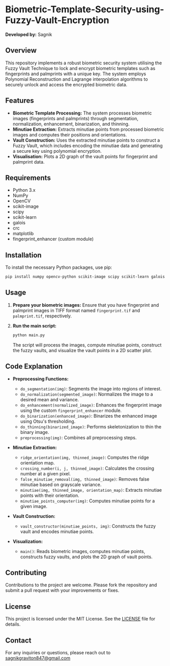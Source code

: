 # Biometric-Template-Security-using-Fuzzy-Vault-Encryption

**Developed by:** Sagnik

## Overview

This repository implements a robust biometric security system utilising the Fuzzy Vault Technique to lock and encrypt biometric templates such as fingerprints and palmprints with a unique key. The system employs Polynomial Reconstruction and Lagrange interpolation algorithms to securely unlock and access the encrypted biometric data.

## Features

- **Biometric Template Processing:** The system processes biometric images (fingerprints and palmprints) through segmentation, normalization, enhancement, binarization, and thinning.
- **Minutiae Extraction:** Extracts minutiae points from processed biometric images and computes their positions and orientations.
- **Vault Construction:** Uses the extracted minutiae points to construct a Fuzzy Vault, which includes encoding the minutiae data and generating a secure key using polynomial encryption.
- **Visualisation:** Plots a 2D graph of the vault points for fingerprint and palmprint data.

## Requirements

- Python 3.x
- NumPy
- OpenCV
- scikit-image
- scipy
- scikit-learn
- galois
- crc
- matplotlib
- fingerprint_enhancer (custom module)

## Installation

To install the necessary Python packages, use pip:

```bash
pip install numpy opencv-python scikit-image scipy scikit-learn galois crc matplotlib
```

## Usage

1. **Prepare your biometric images:**
   Ensure that you have fingerprint and palmprint images in TIFF format named `fingerprint.tif` and `palmprint.tif`, respectively.

2. **Run the main script:**

   ```bash
   python main.py
   ```

   The script will process the images, compute minutiae points, construct the fuzzy vaults, and visualize the vault points in a 2D scatter plot.

## Code Explanation

- **Preprocessing Functions:**
  - `do_segmentation(img)`: Segments the image into regions of interest.
  - `do_normalization(segmented_image)`: Normalizes the image to a desired mean and variance.
  - `do_enhancement(normalized_image)`: Enhances the fingerprint image using the custom `fingerprint_enhancer` module.
  - `do_binarization(enhanced_image)`: Binarizes the enhanced image using Otsu's thresholding.
  - `do_thinning(binarized_image)`: Performs skeletonization to thin the binary image.
  - `preprocessing(img)`: Combines all preprocessing steps.

- **Minutiae Extraction:**
  - `ridge_orientation(img, thinned_image)`: Computes the ridge orientation map.
  - `crossing_number(i, j, thinned_image)`: Calculates the crossing number at a given pixel.
  - `false_minutiae_removal(img, thinned_image)`: Removes false minutiae based on grayscale variance.
  - `minutiae(img, thinned_image, orientation_map)`: Extracts minutiae points with their orientation.
  - `minutiae_points_computer(img)`: Computes minutiae points for a given image.

- **Vault Construction:**
  - `vault_constructor(minutiae_points, img)`: Constructs the fuzzy vault and encodes minutiae points.

- **Visualization:**
  - `main()`: Reads biometric images, computes minutiae points, constructs fuzzy vaults, and plots the 2D graph of vault points.

## Contributing

Contributions to the project are welcome. Please fork the repository and submit a pull request with your improvements or fixes.

## License

This project is licensed under the MIT License. See the [LICENSE](LICENSE) file for details.

## Contact

For any inquiries or questions, please reach out to sagnikgraviton847@gmail.com